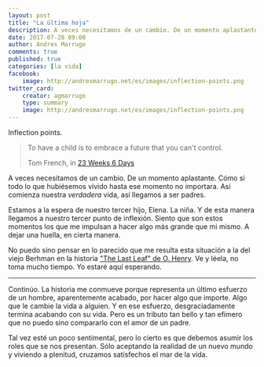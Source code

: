 ```yaml
---
layout: post
title: "La última hoja"
description: A veces necesitamos de un cambio. De un momento aplastante. Cómo si todo lo que hubiésemos vivido hasta ese momento no importara. Así comienza nuestra verdadera vida, así llegamos a ser padres.
date: 2017-07-28 09:00
author: Andres Marrugo
comments: true
published: true
categories: [la vida]
facebook:
    image: http://andresmarrugo.net/es/images/inflection-points.png
twitter_card:
    creator: agmarrugo
    type: summary
    image: http://andresmarrugo.net/es/images/inflection-points.png
---
```


<div class="aic" style="width:460px"> <img src="http://andresmarrugo.net/es/images/inflection-points.png
" alt="" width="" height="" border="0" /> <br>
Inflection points.</div>


> To have a child is to embrace a future that you can't control. 
>
> Tom French, in [23 Weeks 6 Days](http://www.radiolab.org/story/288733-23-weeks-6-days/ "23 Weeks 6 Days - Radiolab")

A veces necesitamos de un cambio. De un momento aplastante. Cómo si todo lo que hubiésemos vivido hasta ese momento no importara. Así comienza nuestra *verdadera* vida, así llegamos a ser padres. 

Estamos a la espera de nuestro tercer hijo, Elena. La niña. Y de esta manera llegamos a nuestro tercer punto de inflexión. Siento que son estos momentos los que me impulsan a hacer algo más grande que mi mismo. A dejar una huella, en cierta manera. 

No puedo sino pensar en lo parecido que me resulta esta situación a la del viejo Berhman en la historia ["The Last Leaf" de O. Henry][1]. Ve y léela, no toma mucho tiempo. Yo estaré aquí esperando. 

***

Continúo. La historia me conmueve porque representa un último esfuerzo de un hombre, aparentemente acabado, por hacer algo que importe. Algo que le cambie la vida a alguien. Y en ese esfuerzo, desgraciadamente termina acabando con su vida. Pero es un tributo tan bello y tan efímero que no puedo sino compararlo con el amor de un padre. 

Tal vez esté un poco sentimental, pero lo cierto es que debemos asumir los roles que se nos presentan. Sólo aceptando la realidad de un nuevo mundo y viviendo a plenitud, cruzamos satisfechos el mar de la vida.



[1]: http://www.eastoftheweb.com/short-stories/UBooks/LasLea.shtml "Short Stories: The Last Leaf by O. Henry"